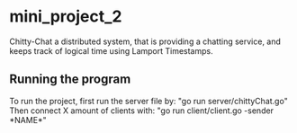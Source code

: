 # mini_project_2
Chitty-Chat a distributed system, that is providing a chatting service, and keeps track of logical time using Lamport Timestamps.

## Running the program

To run the project, first run the server file by: "go run server/chittyChat.go"
Then connect X amount of clients with:            "go run client/client.go -sender \*NAME\*"

